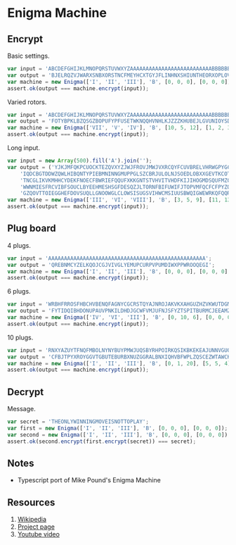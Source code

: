 <a name="enigma"></a>
# Enigma Machine
<a name="enigma-encrypt"></a>
## Encrypt
Basic settings.

```js
var input = 'ABCDEFGHIJKLMNOPQRSTUVWXYZAAAAAAAAAAAAAAAAAAAAAAAAAABBBBBBBBBBBBBBBBBBBBBBBBBBABCDEFGHIJKLMNOPQRSTUVWXYZ';
var output = 'BJELRQZVJWARXSNBXORSTNCFMEYHCXTGYJFLINHNXSHIUNTHEORXOPLOVFEKAGADSPNPCMHRVZCYECDAZIHVYGPITMSRZKGGHLSRBLHL';
var machine = new Enigma(['I', 'II', 'III'], 'B', [0, 0, 0], [0, 0, 0]);
assert.ok(output === machine.encrypt(input));
```

Varied rotors.

```js
var input = 'ABCDEFGHIJKLMNOPQRSTUVWXYZAAAAAAAAAAAAAAAAAAAAAAAAAABBBBBBBBBBBBBBBBBBBBBBBBBBABCDEFGHIJKLMNOPQRSTUVWXYZ';
var output = 'FOTYBPKLBZQSGZBOPUFYPFUSETWKNQQHVNHLKJZZZKHUBEJLGVUNIOYSDTEZJQHHAOYYZSENTGXNJCHEDFHQUCGCGJBURNSEDZSEPLQP';
var machine = new Enigma(['VII', 'V', 'IV'], 'B', [10, 5, 12], [1, 2, 3]);
assert.ok(output === machine.encrypt(input));
```

Long input.

```js
var input = new Array(500).fill('A').join('');
var output = ('YJKJMFQKPCUOCKTEZQVXYZJWJFROVJMWJVXRCQYFCUVBRELVHRWGPYGCHVLBVJEVTTYVMWKJFOZHLJEXYXRDBEVEHVXKQSBPYZN' +
    'IQDCBGTDDWZQWLHIBQNTYPIEBMNINNGMUPPGLSZCBRJULOLNJSOEDLOBXXGEVTKCOTTLDZPHBUFKLWSFSRKOMXKZELBDJNRUDUCO' +
    'TNCGLIKVKMHHCYDEKFNOECFBWRIEFQQUFXKKGNTSTVHVITVHDFKIJIHOGMDSQUFMZCGGFZMJUKGDNDSNSJKWKENIRQKSUUHJYMIG' +
    'WWNMIESFRCVIBFSOUCLBYEEHMESHSGFDESQZJLTORNFBIFUWIFJTOPVMFQCFCFPYZOJFQRFQZTTTOECTDOOYTGVKEWPSZGHCTQRP' +
    'GZQOVTTOIEGGHEFDOVSUQLLGNOOWGLCLOWSISUGSVIHWCMSIUUSBWQIGWEWRKQFQQRZHMQJNKQTJFDIJYHDFCWTHXUOOCVRCVYOHL');
var machine = new Enigma(['III', 'VI', 'VIII'], 'B', [3, 5, 9], [11, 13, 19]);
assert.ok(output === machine.encrypt(input));
```

<a name="enigma-plug-board"></a>
## Plug board
4 plugs.

```js
var input = 'AAAAAAAAAAAAAAAAAAAAAAAAAAAAAAAAAAAAAAAAAAAAAAAAAA';
var output = 'QREBNMCYZELKQOJCGJVIVGLYEMUPCURPVPUMDIWXPPWROOQEGI';
var machine = new Enigma(['I', 'II', 'III'], 'B', [0, 0, 0], [0, 0, 0], 'AC FG JY LW');
assert.ok(output === machine.encrypt(input));
```

6 plugs.

```js
var input = 'WRBHFRROSFHBCHVBENQFAGNYCGCRSTQYAJNROJAKVKXAHGUZHZVKWUTDGMBMSCYQSKABUGRVMIUOWAPKCMHYCRTSDEYTNJLVWNQY';
var output = 'FYTIDQIBHDONUPAUVPNKILDHDJGCWFVMJUFNJSFYZTSPITBURMCJEEAMZAZIJMZAVFCTYTKYORHYDDSXHBLQWPJBMSSWIPSWLENZ';
var machine = new Enigma(['IV', 'VI', 'III'], 'B', [0, 10, 6], [0, 0, 0], 'BM DH RS KN GZ FQ');
assert.ok(output === machine.encrypt(input));
```

10 plugs.

```js
var input = 'RNXYAZUYTFNQFMBOLNYNYBUYPMWJUQSBYRHPOIRKQSIKBKEKEAJUNNVGUQDODVFQZHASHMQIHSQXICTSJNAUVZYIHVBBARPJADRH';
var output = 'CFBJTPYXROYGGVTGBUTEBURBXNUZGGRALBNXIQHVBFWPLZQSCEZWTAWCKKPRSWOGNYXLCOTQAWDRRKBCADTKZGPWSTNYIJGLVIUQ';
var machine = new Enigma(['I', 'II', 'III'], 'B', [0, 1, 20], [5, 5, 4], 'AG HR YT KI FL WE NM SD OP QJ');
assert.ok(output === machine.encrypt(input));
```

<a name="enigma-decrypt"></a>
## Decrypt
Message.

```js
var secret = 'THEONLYWINNINGMOVEISNOTTOPLAY';
var first = new Enigma(['I', 'II', 'III'], 'B', [0, 0, 0], [0, 0, 0]);
var second = new Enigma(['I', 'II', 'III'], 'B', [0, 0, 0], [0, 0, 0]);
assert.ok(second.encrypt(first.encrypt(secret)) === secret);
```

## Notes
* Typescript port of Mike Pound's Enigma Machine

## Resources
1. [Wikipedia](https://en.wikipedia.org/wiki/Enigma_machine)
2. [Project page](https://github.com/mikepound/enigma)
3. [Youtube video](https://www.youtube.com/watch?v=RzWB5jL5RX0)

